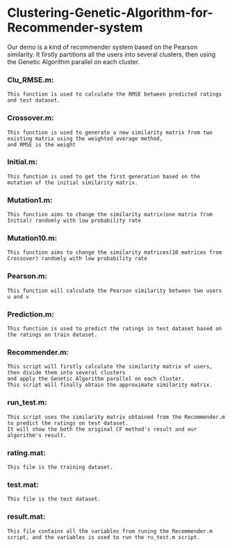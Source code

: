 # Clustering-Genetic-Algorithm-for-Recommender-system

Our demo is a kind of recommender system based on the Pearson similarity. It firstly partitions all the users into several clusters, 
then using the Genetic Algorithm parallel on each cluster.

### Clu_RMSE.m:
	This function is used to calculate the RMSE between predicted ratings and test dataset.

### Crossover.m:
	This function is used to generate a new similarity matrix from two existing matrix using the weighted average method,
	and RMSE is the weight

### Initial.m:
	This function is used to get the first generation based on the mutation of the initial similarity matrix.

### Mutation1.m:
	This function aims to change the similarity matrix(one matrix from Initial) randomly with low probability rate

### Mutation10.m:
	This function aims to change the similarity matrices(10 matrices from Crossover) randomly with low probability rate

### Pearson.m:
	This function will calculate the Pearson similarity between two users u and v

### Prediction.m:
	This function is used to predict the ratings in test dataset based on the ratings on train dataset.

### Recommender.m:
	This script will firstly calculate the similarity matrix of users, then divide them into several clusters
	and apply the Genetic Algorithm parallel on each cluster.
	This script will finally obtain the approximate similarity matrix.

### run_test.m:
	This script uses the similarity matrix obtained from the Recommender.m to predict the ratings on test dataset.
	It will show the both the original CF method's result and our algorithm's result.

### rating.mat:
	This file is the training dataset.

### test.mat:
	This file is the test dataset.
	
### result.mat:
	This file contains all the variables from runing the Recommender.m script, and the variables is used to run the ru_test.m script.

